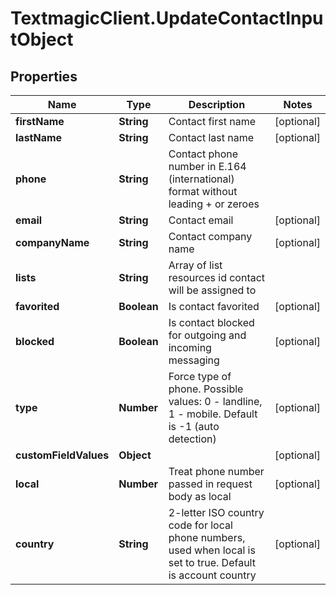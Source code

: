 # TextmagicClient.UpdateContactInputObject

## Properties
Name | Type | Description | Notes
------------ | ------------- | ------------- | -------------
**firstName** | **String** | Contact first name | [optional] 
**lastName** | **String** | Contact last name | [optional] 
**phone** | **String** | Contact phone number in E.164 (international) format without leading + or zeroes | 
**email** | **String** | Contact email | [optional] 
**companyName** | **String** | Contact company name | [optional] 
**lists** | **String** | Array of list resources id contact will be assigned to | 
**favorited** | **Boolean** | Is contact favorited | [optional] 
**blocked** | **Boolean** | Is contact blocked for outgoing and incoming messaging | [optional] 
**type** | **Number** | Force type of phone. Possible values: 0 - landline, 1 - mobile. Default is -1 (auto detection) | [optional] 
**customFieldValues** | **Object** |  | [optional] 
**local** | **Number** | Treat phone number passed in request body as local | [optional] 
**country** | **String** | 2-letter ISO country code for local phone numbers, used when local is  set to true. Default is account country | [optional] 


